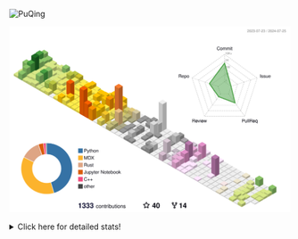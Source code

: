 ![PuQing](https://user-images.githubusercontent.com/27223114/171565019-9a56fae6-b08b-421f-99db-7e830da42371.png)

![](./profile-3d-contrib/profile-season-animate.svg)

<details>
<summary>Click here for detailed stats!</summary>

<!--START_SECTION:waka-->
![Lines of code](https://img.shields.io/badge/From%20Hello%20World%20I%27ve%20Written-1.4%20million%20lines%20of%20code-blue)

**🐱 My GitHub Data** 

> 📦 398.8 kB Used in GitHub's Storage 
 > 
> 🏆 436 Contributions in the Year 2024
 > 
> 🚫 Not Opted to Hire
 > 
> 📜 49 Public Repositories 
 > 
> 🔑 29 Private Repositories 
 > 
**I'm an Early 🐤** 

```text
🌞 Morning                523 commits         ██░░░░░░░░░░░░░░░░░░░░░░░   06.76 % 
🌆 Daytime                3502 commits        ███████████░░░░░░░░░░░░░░   45.28 % 
🌃 Evening                1736 commits        ██████░░░░░░░░░░░░░░░░░░░   22.45 % 
🌙 Night                  1973 commits        ██████░░░░░░░░░░░░░░░░░░░   25.51 % 
```


📊 **This Week I Spent My Time On** 

```text
💬 Programming Languages: 
Python                   12 hrs 12 mins      ████████░░░░░░░░░░░░░░░░░   31.37 % 
Browsing                 7 hrs 19 mins       █████░░░░░░░░░░░░░░░░░░░░   18.81 % 
Other                    6 hrs 16 mins       ████░░░░░░░░░░░░░░░░░░░░░   16.15 % 
GitHubing                5 hrs 24 mins       ███░░░░░░░░░░░░░░░░░░░░░░   13.89 % 
Fish Touching            3 hrs 48 mins       ██░░░░░░░░░░░░░░░░░░░░░░░   09.78 % 

🔥 Editors: 
VS Code                  21 hrs 8 mins       ██████████████░░░░░░░░░░░   54.33 % 
Chrome                   17 hrs 38 mins      ███████████░░░░░░░░░░░░░░   45.34 % 
fish                     7 mins              ░░░░░░░░░░░░░░░░░░░░░░░░░   00.33 % 

💻 Operating System: 
Mac                      17 hrs 45 mins      ███████████░░░░░░░░░░░░░░   45.67 % 
Linux                    17 hrs 13 mins      ███████████░░░░░░░░░░░░░░   44.26 % 
WSL                      3 hrs 54 mins       ███░░░░░░░░░░░░░░░░░░░░░░   10.05 % 
Windows                  0 secs              ░░░░░░░░░░░░░░░░░░░░░░░░░   00.02 % 
```


<!--END_SECTION:waka-->
</details>
